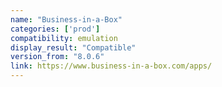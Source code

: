 ```yaml
---
name: "Business-in-a-Box"
categories: ['prod']
compatibility: emulation
display_result: "Compatible"
version_from: "8.0.6"
link: https://www.business-in-a-box.com/apps/
---
```


